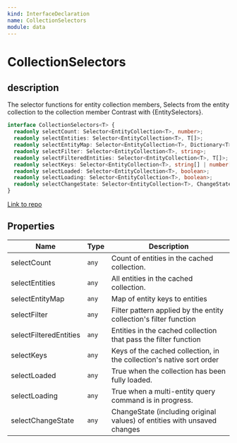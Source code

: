 ```yaml
---
kind: InterfaceDeclaration
name: CollectionSelectors
module: data
---
```


# CollectionSelectors

## description

The selector functions for entity collection members,
Selects from the entity collection to the collection member
Contrast with {EntitySelectors}.

```ts
interface CollectionSelectors<T> {
  readonly selectCount: Selector<EntityCollection<T>, number>;
  readonly selectEntities: Selector<EntityCollection<T>, T[]>;
  readonly selectEntityMap: Selector<EntityCollection<T>, Dictionary<T>>;
  readonly selectFilter: Selector<EntityCollection<T>, string>;
  readonly selectFilteredEntities: Selector<EntityCollection<T>, T[]>;
  readonly selectKeys: Selector<EntityCollection<T>, string[] | number[]>;
  readonly selectLoaded: Selector<EntityCollection<T>, boolean>;
  readonly selectLoading: Selector<EntityCollection<T>, boolean>;
  readonly selectChangeState: Selector<EntityCollection<T>, ChangeStateMap<T>>;
}
```

[Link to repo](https://github.com/ngrx/platform/blob/master/modules/data/src/selectors/entity-selectors.ts#L27-L56)

## Properties

| Name                   | Type  | Description                                                              |
| ---------------------- | ----- | ------------------------------------------------------------------------ |
| selectCount            | `any` | Count of entities in the cached collection.                              |
| selectEntities         | `any` | All entities in the cached collection.                                   |
| selectEntityMap        | `any` | Map of entity keys to entities                                           |
| selectFilter           | `any` | Filter pattern applied by the entity collection's filter function        |
| selectFilteredEntities | `any` | Entities in the cached collection that pass the filter function          |
| selectKeys             | `any` | Keys of the cached collection, in the collection's native sort order     |
| selectLoaded           | `any` | True when the collection has been fully loaded.                          |
| selectLoading          | `any` | True when a multi-entity query command is in progress.                   |
| selectChangeState      | `any` | ChangeState (including original values) of entities with unsaved changes |
